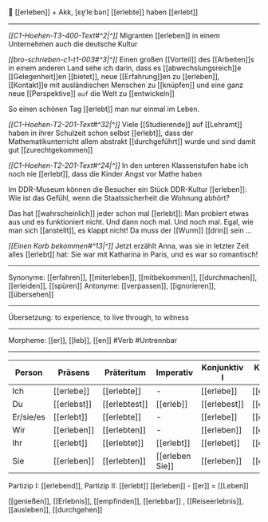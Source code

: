🌄 [[erleben]] + Akk, [ɛɐ̯ˈleːbən]
[[erlebte]]
haben [[erlebt]]

---

*[[C1-Hoehen-T3-400-Text#^2|^]]* Migranten [[erleben]] in einem Unternehmen auch die deutsche Kultur

*[[bro-schrieben-c1-t1-003#^3|^]]* Einen großen [[Vorteil]] des [[Arbeiten]]s in einem anderen Land sehe ich darin, dass es [[abwechslungsreich]]e [[Gelegenheit]]en [[bietet]], neue [[Erfahrung]]en zu [[erleben]], [[Kontakt]]e mit ausländischen Menschen zu [[knüpfen]] und eine ganz neue [[Perspektive]] `auf` die Welt zu [[entwickeln]]

So einen schönen Tag [[erlebt]] man nur einmal im Leben.

_[[C1-Hoehen-T2-201-Text#^32|^]]_ Viele [[Studierende]] auf [[Lehramt]] haben in ihrer Schulzeit schon selbst [[erlebt]], dass der Mathematikunterricht allem abstrakt [[durchgeführt]] wurde und sind damit gut [[zurechtgekommen]]

_[[C1-Hoehen-T2-201-Text#^24|^]]_ In den unteren Klassenstufen habe ich noch nie [[erlebt]], dass die Kinder Angst vor Mathe haben

Im DDR-Museum können die Besucher ein Stück DDR-Kultur [[erleben]]: Wie ist das Gefühl, wenn die Staatssicherheit die Wohnung abhört?

Das hat [[wahrscheinlich]] jeder schon mal [[erlebt]]: Man probiert etwas aus und es funktioniert nicht. Und dann noch mal. Und noch mal. Egal, wie man sich [[anstellt]], es klappt nicht! Da muss der [[Wurm]] [[drin]] sein …

_[[Einen Korb bekommen#^13|^]]_ Jetzt erzählt Anna, was sie in letzter Zeit alles [[erlebt]] hat: Sie war mit Katharina in Paris, und es war so romantisch!

---
Synonyme: [[erfahren]], [[miterleben]], [[mitbekommen]], [[durchmachen]], [[erleiden]], [[spüren]]
Antonyme: [[verpassen]], [[ignorieren]], [[übersehen]]

---
Übersetzung: to experience, to live through, to witness

---
Morpheme: [[er]], [[leb]], [[en]]
#Verb #Untrennbar

---

| Person    | Präsens     | Präteritum    | Imperativ       | Konjunktiv I | Konjunktiv II |
| --------- | ----------- | ------------- | --------------- | ------------ | ------------- |
| Ich       | [[erlebe]]  | [[erlebte]]   | -               | [[erlebe]]   | [[erlebte]]   |
| Du        | [[erlebst]] | [[erlebtest]] | [[erleb]]       | [[erlebest]] | [[erlebtest]] |
| Er/sie/es | [[erlebt]]  | [[erlebte]]   | -               | [[erlebe]]   | [[erlebte]]   |
| Wir       | [[erleben]] | [[erlebten]]  | -               | [[erleben]]  | [[erlebten]]  |
| Ihr       | [[erlebt]]  | [[erlebtet]]  | [[erlebt]]      | [[erlebet]]  | [[erlebtet]]  |
| Sie       | [[erleben]] | [[erlebten]]  | [[erleben Sie]] | [[erleben]]  | [[erlebten]]  |

Partizip I: [[erlebend]], Partizip II: [[erlebt]]
[[erleben]] - [[er]] = [[Leben]]

[[genießen]], [[Erlebnis]], [[empfinden]], [[erlebbar]]
, [[Reiseerlebnis]], [[ausleben]], [[durchgehen]]
